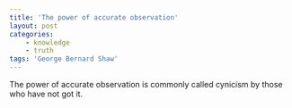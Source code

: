 ```yaml
---
title: 'The power of accurate observation'
layout: post
categories:
    - knowledge
    - truth
tags: 'George Bernard Shaw'
---
```


The power of accurate observation is commonly called cynicism by those who have not got it.